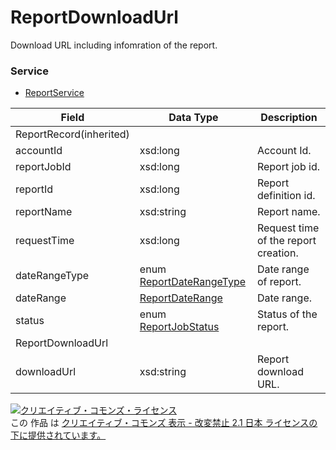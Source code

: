 # ReportDownloadUrl
Download URL including infomration of the report.
### Service
+ [ReportService](../services/ReportService.md)

| Field | Data Type | Description | 
|---|---|---|
| ReportRecord(inherited)|||
| accountId| xsd:long| Account Id. |
| reportJobId| xsd:long| Report job id. |
| reportId| xsd:long| Report definition id. |
| reportName| xsd:string| Report name. |
| requestTime| xsd:long| Request time of the report creation. |
| dateRangeType| enum <a href="./ReportDateRangeType.md">ReportDateRangeType</a>| Date range of report. |
| dateRange| <a href="./ReportDateRange.md">ReportDateRange</a>| Date range. |
| status| enum <a href="./ReportJobStatus.md">ReportJobStatus</a>| Status of the report. |
| ReportDownloadUrl|||
| downloadUrl| xsd:string| Report download URL. |
<a rel="license" href="http://creativecommons.org/licenses/by-nd/2.1/jp/"><img alt="クリエイティブ・コモンズ・ライセンス" style="border-width:0" src="https://i.creativecommons.org/l/by-nd/2.1/jp/88x31.png" /></a><br />この 作品 は <a rel="license" href="http://creativecommons.org/licenses/by-nd/2.1/jp/">クリエイティブ・コモンズ 表示 - 改変禁止 2.1 日本 ライセンスの下に提供されています。</a>
